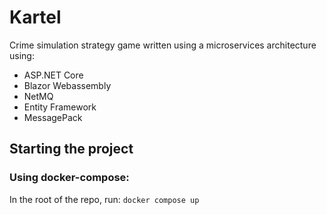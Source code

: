 # Kartel
Crime simulation strategy game written using a microservices architecture using: 
- ASP.NET Core
- Blazor Webassembly
- NetMQ
- Entity Framework
- MessagePack

## Starting the project

### Using docker-compose:

In the root of the repo, run:
`docker compose up`
